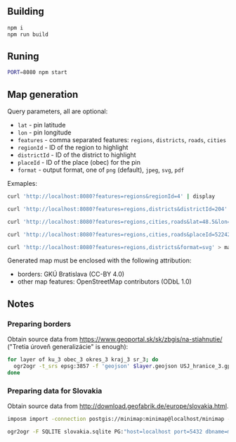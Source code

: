 ## Building

```bash
npm i
npm run build
```

## Runing

```bash
PORT=8080 npm start
```

## Map generation

Query parameters, all are optional:

- `lat` - pin latitude
- `lon` - pin longitude
- `features` - comma separated features: `regions`, `districts`, `roads`, `cities`
- `regionId` - ID of the region to highlight
- `districtId` - ID of the district to highlight
- `placeId` - ID of the place (obec) for the pin
- `format` - output format, one of `png` (default), `jpeg`, `svg`, `pdf`

Exmaples:

```bash
curl 'http://localhost:8080?features=regions&regionId=4' | display
```

```bash
curl 'http://localhost:8080?features=regions,districts&districtId=204' | display
```

```bash
curl 'http://localhost:8080?features=regions,cities,roads&lat=48.5&lon=19.1' | display
```

```bash
curl 'http://localhost:8080?features=regions,cities,roads&placeId=522422' | display
```

```bash
curl 'http://localhost:8080?features=regions,districts&format=svg' > map.svg
```

Generated map must be enclosed with the following attribution:

- borders: GKÚ Bratislava (CC-BY 4.0)
- other map features: OpenStreetMap contributors (ODbL 1.0)

## Notes

### Preparing borders

Obtain source data from https://www.geoportal.sk/sk/zbgis/na-stiahnutie/ ("Tretia úroveň generalizácie" is enough):

```bash
for layer of ku_3 obec_3 okres_3 kraj_3 sr_3; do
  ogr2ogr -t_srs epsg:3857 -f 'geojson' $layer.geojson USJ_hranice_3.gpkg $layer
done
```

### Preparing data for Slovakia

Obtain source data from http://download.geofabrik.de/europe/slovakia.html.

```bash
imposm import -connection postgis://minimap:minimap@localhost/minimap -mapping mapping.yaml -read slovakia-latest.osm.pbf -write -overwritecache

ogr2ogr -F SQLITE slovakia.sqlite PG:"host=localhost port=5432 dbname=minimap user=minimap password=minimap" -dsco SPATIALITE=YES osm_roads_gen1 osm_places
```
